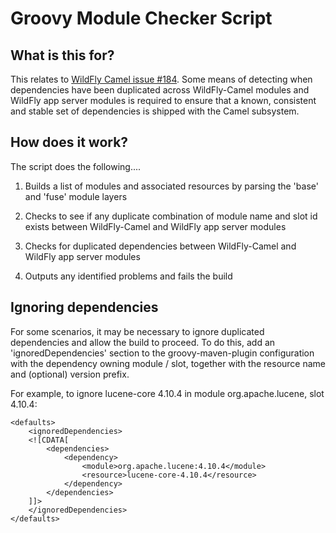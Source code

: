 # Groovy Module Checker Script

## What is this for?

This relates to [WildFly Camel issue #184](https://github.com/wildfly-extras/wildfly-camel/issues/184). Some means
of detecting when dependencies have been duplicated across WildFly-Camel modules and WildFly app server modules
is required to ensure that a known, consistent and stable set of dependencies is shipped with the Camel subsystem.

## How does it work?

The script does the following....

1. Builds a list of modules and associated resources by parsing the 'base' and 'fuse' module layers

2. Checks to see if any duplicate combination of module name and slot id exists between WildFly-Camel and WildFly app server modules

3. Checks for duplicated dependencies between WildFly-Camel and WildFly app server modules

4. Outputs any identified problems and fails the build

## Ignoring dependencies

For some scenarios, it may be necessary to ignore duplicated dependencies and allow the build to proceed. To do this,
add an 'ignoredDependencies' section to the groovy-maven-plugin configuration with the dependency owning module / slot, together 
with the resource name and (optional) version prefix.

For example, to ignore lucene-core 4.10.4 in module org.apache.lucene, slot 4.10.4:

    <defaults>
        <ignoredDependencies>
        <![CDATA[
            <dependencies>
                <dependency>
                    <module>org.apache.lucene:4.10.4</module>
                    <resource>lucene-core-4.10.4</resource>
                </dependency>
            </dependencies>
        ]]>
        </ignoredDependencies>
    </defaults>
